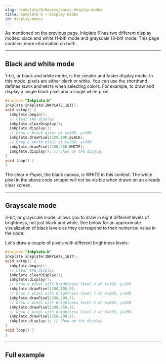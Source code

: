 ```yaml
---  
slug: /inkplate/6/basics/basic-display-modes  
title: Inkplate 6 – Display modes
id: display-modes  
---  
```


As mentioned on the previous page, Inkplate 6 has two different display modes: black and white (1-bit) mode and grayscale (3-bit) mode. This page contains more information on both.

---  

## Black and white mode

1-bit, or black and white mode, is the simpler and faster display mode. In this mode, pixels are either black or white. You can use the shorthand defines `BLACK` and `WHITE` when selecting colors. For example, to draw and display a single black pixel and a single white pixel:

```cpp
#include "Inkplate.h"
Inkplate inkplate(INKPLATE_1BIT);
void setup() {
  inkplate.begin();
  // Clear the display
  inkplate.clearDisplay();
  inkplate.display();
  // Draw a black pixel at x=100, y=100
  inkplate.drawPixel(100,100,BLACK);
  // Draw a white pixel at x=200, y=200
  inkplate.drawPixel(200,200,WHITE);
  inkplate.display(); // Show on the display
}
void loop() {
}
```

<InfoBox>The clear e-Paper, the blank canvas, is WHITE in this context. The white pixel in the above code snippet will not be visible when drawn on an already clear screen.</InfoBox>

---  

## Grayscale mode

3-bit, or grayscale mode, allows you to draw in eight different levels of brightness, not just black and white. See below for an approximate visualization of black levels as they correspond to their numerical value in the code:

<CenteredImage src="/img/inkplate10/grayscale.png" alt="3bit grayscale" caption="Black levels in 3-bit mode" width="450px" />

Let's draw a couple of pixels with different brightness levels:

```cpp
#include "Inkplate.h"
Inkplate inkplate(INKPLATE_1BIT);
void setup() {
  inkplate.begin();
  // Clear the display
  inkplate.clearDisplay();
  inkplate.display();
  // Draw a pixel with brightness level 0 at x=100, y=100
  inkplate.drawPixel(100,100,0);
  // Draw a pixel with brightness level 7 at x=200, y=200
  inkplate.drawPixel(200,200,7);
  // Draw a pixel with brightness level 3 at x=200, y=250
  inkplate.drawPixel(200,250,3);
  // Draw a pixel with brightness level 2 at x=250, y=200
  inkplate.drawPixel(250,200,2);
  inkplate.display(); // Show on the display
}
void loop() {
}
```

---  

## Full example

<QuickLink 
  title="Inkplate6_Black_And_White.ino" 
  description="Full example using black and white display mode on Inkplate 6." 
  url="https://github.com/SolderedElectronics/Inkplate-Arduino-library/blob/master/examples/Inkplate6/Basic/Inkplate6_Black_And_White/Inkplate6_Black_And_White.ino" 
/>

<QuickLink 
  title="Inkplate6_Grayscale.ino" 
  description="Full example using grayscale display mode on Inkplate 6." 
  url="https://github.com/SolderedElectronics/Inkplate-Arduino-library/tree/master/examples/Inkplate6/Basic/Inkplate6_Grayscale" 
/>
